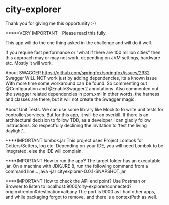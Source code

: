 # city-explorer

Thank you for giving me this opportunity :-)

*****VERY IMPORTANT - Please read this fully. 

This app will do the one thing asked in the challenge and will do it well.

If you require fast performance or "what if there are 100 million cities" then this approach may or may not work, depending on JVM settings, hardware etc. Mostly it will work. 

About SWAGGER
https://github.com/springfox/springfox/issues/2932
Swagger WILL NOT work just by adding dependencies, its a known issue
With more time some workaround can be found.
So commenting out @Configuration and @EnableSwagger2 annotations.
Also commented out the swagger related dependencies in pom.xml
In other words, the harness and classes are there, but it will not create the Swagger magic. 

About Unit Tests.
We can use some library like Mockito to write unit tests for controller/services.
But for this app, it will be an overkill. 
If there is an architectural decision to follow TDD, as a developer I can gladly follow instructions.
So respectfully declining the invitation to 'test the living daylight'...

****IMPORTANT
lombok.jar
This project uses Project Lombok for Getters/Setters, log etc. Depending on your IDE, you will need Lombok to be integrated, else the IDE will complain. 

****IMPORTANT
How to run the app?
The target folder has an executable jar. On a machine with JDK/JRE 8, run the following command from a command line...
java -jar cityexplorer-0.0.1-SNAPSHOT.jar 

****IMPORTANT
How to check the API end point?
Use Postman or Browser to listen to localhost:9000/city-explorer/connected?origin=trenton&destination=albany
The port is 9000 as I had other apps, and while packaging forgot to remove, and there is a contextPath as well. 

